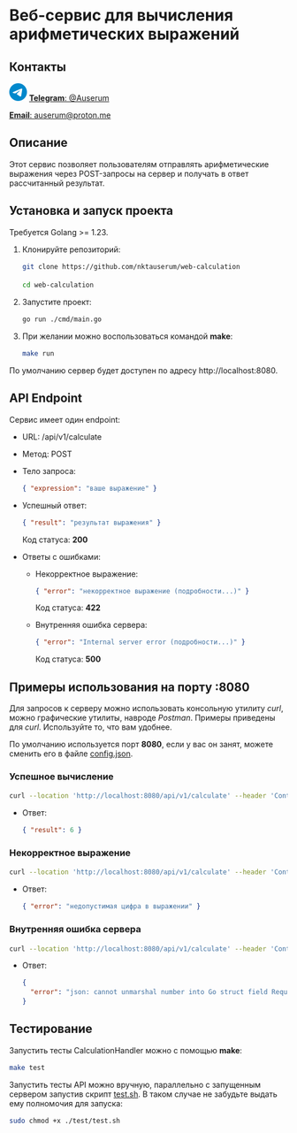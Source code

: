 # Веб-сервис для вычисления арифметических выражений

## Контакты

[![Telegram](https://raw.githubusercontent.com/CLorant/readme-social-icons/refs/heads/main/small/filled/telegram.svg)](https://t.me/Auserum) [**Telegram**: @Auserum](https://t.me/Auserum)

[**Email**: auserum@proton.me](mailto:auserum@proton.me)

## Описание

Этот сервис позволяет пользователям отправлять арифметические выражения через POST-запросы на сервер и получать в ответ рассчитанный результат.

## Установка и запуск проекта

Требуется Golang >= 1.23.

1. Клонируйте репозиторий:

   ```sh
   git clone https://github.com/nktauserum/web-calculation

   cd web-calculation
   ```

2. Запустите проект:

   ```sh
   go run ./cmd/main.go
   ```

3. При желании можно воспользоваться командой **make**:
   ```sh
   make run
   ```

По умолчанию сервер будет доступен по адресу http://localhost:8080.

## API Endpoint

Сервис имеет один endpoint:

- URL: /api/v1/calculate
- Метод: POST
- Тело запроса:

  ```json
  { "expression": "ваше выражение" }
  ```

- Успешный ответ:

  ```json
  { "result": "результат выражения" }
  ```

  Код статуса: **200**

- Ответы с ошибками:

  - Некорректное выражение:

    ```json
    { "error": "некорректное выражение (подробности...)" }
    ```

    Код статуса: **422**

  - Внутренняя ошибка сервера:

    ```json
    { "error": "Internal server error (подробности...)" }
    ```

    Код статуса: **500**

## Примеры использования на порту :8080

Для запросов к серверу можно использовать консольную утилиту _curl_, можно графические утилиты, навроде _Postman_. Примеры приведены для _curl_. Используйте то, что вам удобнее.

По умолчанию используется порт **8080**, если у вас он занят, можете сменить его в файле [config.json](config/config.json).

### Успешное вычисление

```sh
curl --location 'http://localhost:8080/api/v1/calculate' --header 'Content-Type: application/json' --data '{"expression": "2+2*2"}'
```

- Ответ:

  ```json
  { "result": 6 }
  ```

### Некорректное выражение

```sh
curl --location 'http://localhost:8080/api/v1/calculate' --header 'Content-Type: application/json' --data '{"expression": "2+2*a"}'
```

- Ответ:

  ```json
  { "error": "недопустимая цифра в выражении" }
  ```

### Внутренняя ошибка сервера

```sh
curl --location 'http://localhost:8080/api/v1/calculate' --header 'Content-Type: application/json' --data '{"expression": 9}'
```

- Ответ:

  ```json
  {
    "error": "json: cannot unmarshal number into Go struct field Request.expression of type string"
  }
  ```

## Тестирование

Запустить тесты CalculationHandler можно с помощью **make**:

```sh
make test
```

Запустить тесты API можно вручную, параллельно с запущенным сервером запустив скрипт [test.sh](./test.sh). В таком случае не забудьте выдать ему полномочия для запуска:

```sh
sudo chmod +x ./test/test.sh
```
